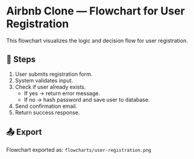 # Airbnb Clone — Flowchart for User Registration

This flowchart visualizes the logic and decision flow for user registration.

## 🧩 Steps
1. User submits registration form.
2. System validates input.
3. Check if user already exists.
   - If yes → return error message.
   - If no → hash password and save user to database.
4. Send confirmation email.
5. Return success response.

## 📤 Export
Flowchart exported as: `flowcharts/user-registration.png`

